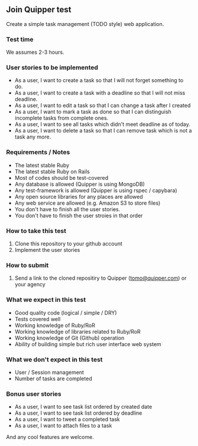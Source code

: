 ## Join Quipper test

Create a simple task management (TODO style) web application.

### Test time

We assumes 2-3 hours.

### User stories to be implemented

* As a user, I want to create a task so that I will not forget something to do.
* As a user, I want to create a task with a deadline so that I will not miss deadline.
* As a user, I want to edit a task so that I can change a task after I created
* As a user, I want to mark a task as done so that I can distinguish incomplete tasks from complete ones.
* As a user, I want to see all tasks which didn't meet deadline as of today.
* As a user, I want to delete a task so that I can remove task which is not a task any more.

### Requirements / Notes

* The latest stable Ruby
* The latest stable Ruby on Rails
* Most of codes should be test-covered
* Any database is allowed (Quipper is using MongoDB)
* Any test-framework is allowed (Quipper is using rspec / capybara)
* Any open source libraries for any places are allowed
* Any web service are allowed (e.g. Amazon S3 to store files)
* You don't have to finish all the user stories.
* You don't have to finish the user stroies in that order

### How to take this test

1. Clone this repository to your github account
1. Implement the user stories

### How to submit

1. Send a link to the cloned repositiry to Quipper (tomo@quipper.com) or your agency

### What we expect in this test

* Good quality code (logical / simple / DRY)
* Tests covered well
* Working knowledge of Ruby/RoR
* Working knowledge of libraries related to Ruby/RoR
* Working knowledge of Git (Github) operation
* Ability of building simple but rich user interface web system 

### What we don't expect in this test

* User / Session management
* Number of tasks are completed

### Bonus user stories

* As a user, I want to see task list ordered by created date
* As a user, I want to see task list ordered by deadline
* As a user, I want to tweet a completed task 
* As a user, I want to attach files to a task

And any cool features are welcome.
